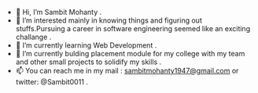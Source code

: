 - 👋 Hi, I’m Sambit Mohanty .
- 👀 I’m interested mainly in knowing things and figuring out stuffs.Pursuing a career in software engineering seemed like an exciting challange .
- 🌱 I’m currently learning  Web Development .
- 💞️ I’m currently bulding placement module for my college with my team and other small projects to solidify my skills .
- 📫 You can reach me in my mail : sambitmohanty1947@gmail.com or twitter: @Sambit0011 .

<!---
sambit826059/sambit826059 is a ✨ special ✨ repository because its `README.md` (this file) appears on your GitHub profile.
You can click the Preview link to take a look at your changes.
--->
